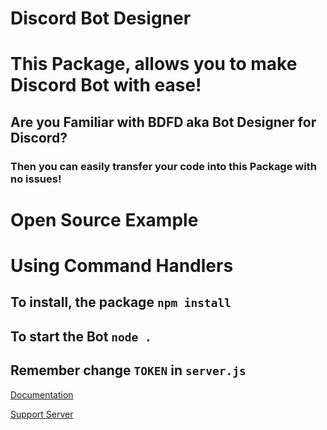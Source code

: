 # Discord Bot Designer

# This Package, allows you to make Discord Bot with ease!
## Are you Familiar with BDFD aka Bot Designer for Discord?
### Then you can easily transfer your code into this Package with no issues!

# Open Source Example

# Using Command Handlers 
## To install, the package `npm install`
## To start the Bot `node .`
## Remember change `TOKEN` in `server.js`

[Documentation](https://dbd.leref.ga)

[Support Server](https://discord.gg/HMUfMXDQsV)
